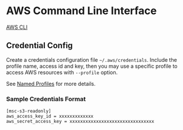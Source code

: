 # AWS Command Line Interface

[AWS CLI](https://aws.amazon.com/cli/)

## Credential Config

Create a credentials configuration file `~/.aws/credentials`.
Include the profile name, access id and key, then you may use a specific profile to access AWS resources with `--profile` option.

See [Named Profiles](https://docs.aws.amazon.com/cli/latest/userguide/cli-configure-profiles.html) for more details.

### Sample Credentials Format

```
[msc-s3-readonly]
aws_access_key_id = xxxxxxxxxxxxx
aws_secret_access_key = xxxxxxxxxxxxxxxxxxxxxxxxxxxxxxxx
```
